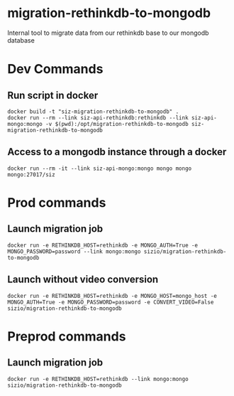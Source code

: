 # migration-rethinkdb-to-mongodb
Internal tool to migrate data from our rethinkdb base to our mongodb database

# Dev Commands
## Run script in docker
    docker build -t "siz-migration-rethinkdb-to-mongodb" .
    docker run --rm --link siz-api-rethinkdb:rethinkdb --link siz-api-mongo:mongo -v $(pwd):/opt/migration-rethinkdb-to-mongodb siz-migration-rethinkdb-to-mongodb
## Access to a mongodb instance through a docker
    docker run --rm -it --link siz-api-mongo:mongo mongo mongo mongo:27017/siz

# Prod commands
## Launch migration job
    docker run -e RETHINKDB_HOST=rethinkdb -e MONGO_AUTH=True -e MONGO_PASSWORD=password --link mongo:mongo sizio/migration-rethinkdb-to-mongodb
## Launch without video conversion
    docker run -e RETHINKDB_HOST=rethinkdb -e MONGO_HOST=mongo_host -e MONGO_AUTH=True -e MONGO_PASSWORD=password -e CONVERT_VIDEO=False sizio/migration-rethinkdb-to-mongodb

# Preprod commands
## Launch migration job
    docker run -e RETHINKDB_HOST=rethinkdb --link mongo:mongo sizio/migration-rethinkdb-to-mongodb
